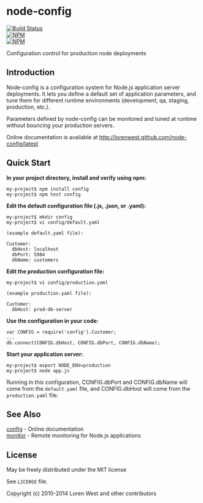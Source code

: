node-config
===========

[![Build Status](https://secure.travis-ci.org/lorenwest/node-config.svg?branch=master)](https://travis-ci.org/lorenwest/node-config)<br>
[![NPM](https://nodei.co/npm/config.png?downloads=true&stars=true)](https://nodei.co/npm/config/)<br>
[![NPM](https://nodei.co/npm-dl/config.png?months=9)](https://nodei.co/npm/config/)

Configuration control for production node deployments

Introduction
------------

Node-config is a configuration system for Node.js application server
deployments.  It lets you define a default set of application parameters,
and tune them for different runtime environments (development, qa,
staging, production, etc.).

Parameters defined by node-config can be monitored and tuned at runtime
without bouncing your production servers.

Online documentation is available at <http://lorenwest.github.com/node-config/latest>

Quick Start
-----------

**In your project directory, install and verify using npm:**

    my-project$ npm install config
    my-project$ npm test config

**Edit the default configuration file (.js, .json, or .yaml):**

    my-project$ mkdir config
    my-project$ vi config/default.yaml

    (example default.yaml file):

    Customer:
      dbHost: localhost
      dbPort: 5984
      dbName: customers

**Edit the production configuration file:**

    my-project$ vi config/production.yaml

    (example production.yaml file):

    Customer:
      dbHost: prod-db-server

**Use the configuration in your code:**

    var CONFIG = require('config').Customer;
    ...
    db.connect(CONFIG.dbHost, CONFIG.dbPort, CONFIG.dbName);

**Start your application server:**

    my-project$ export NODE_ENV=production
    my-project$ node app.js

Running in this configuration, CONFIG.dbPort and CONFIG.dbName
will come from the `default.yaml` file, and CONFIG.dbHost will
come from the `production.yaml` file.


See Also
--------

[config] - Online documentation<br>
[monitor] - Remote monitoring for Node.js applications

License
-------

May be freely distributed under the MIT license

See `LICENSE` file.

Copyright (c) 2010-2014 Loren West and other contributors

  [config]: http://lorenwest.github.com/node-config/latest
  [monitor]: https://github.com/lorenwest/node-monitor
  
